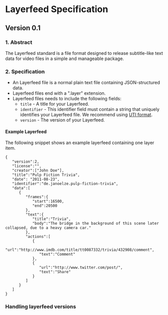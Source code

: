 # Layerfeed Specification
## Version 0.1

### 1. Abstract

The Layerfeed standard is a file format designed to release subtitle-like text data for video files in a simple and manageable package.

### 2. Specification

* An Layerfeed file is a normal plain text file containing JSON-structured data.
* Layerfeed files end with a ".layer" extension.
* Layerfeed files needs to include the following fields:
  * ```title``` - A title for your Layerfeed.
  * ```identifier``` - This identifier field must contain a string that uniquely identifies your Layerfeed file. We recommend using [UTI format](http://en.wikipedia.org/wiki/Uniform_Type_Identifier).
  * ```version``` - The version of your Layerfeed.

#### Example Layerfeed

The following snippet shows an example layerfeed containing one layer item.

```
{
   "version":2,
   "license":"",
   "creator":["John Doe"],
   "title":"Pulp Fiction Trivia",
   "date": "2011-08-23",
   "identifier":"de.janoelze.pulp-fiction-trivia",
   "data":[
      {
         "frames":{
            "start":16500,
            "end":20500
         },
         "text":{
            "title":"Trivia",
            "body":"The bridge in the background of this scene later collapsed, due to a heavy camera car."
         },
         "actions":[
            {
               "url":"http://www.imdb.com/title/tt0087332/trivia/432908/comment",
               "text":"Comment"
            },
            {
               "url":"http://www.twitter.com/post/",
               "text":"Share"
            }
         ]
      }
   ]
}
```

### Handling layerfeed versions
